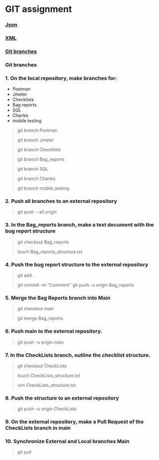 # GIT assignment
### [Json](https://github.com/NastassiaMam/JSON#json)
### [XML](https://github.com/NastassiaMam/XML/blob/main/README.md#xml)
### [Git branches](https://github.com/NastassiaMam/Git/blob/main/README.md#git-branches) 
### Git branches
### 1. On the local repository, make branches for:
- Postman
- Jmeter
- Checklists
- Bag reports
- SQL
- Charles
- mobile testing
> git branch Postman
>
> git branch Jmeter
>
> git branch Checklists
>
> git branch Bag_reports
>
> git branch SQL
> 
> git branch Charles
>
> git branch mobile_testing
### 2. Push all branches to an external repository
> git push --all origin
### 3. In the Bag_reports branch, make a text document with the bug report structure
> git checkout Bag_reports
>
> touch Bag_reports_structure.txt
### 4. Push the bug report structure to the external repository
> git add .
>
> git commit -m "Comment"
> git push -u origin Bag_reports
### 5. Merge the Bag Reports branch into Main
> git checkout main
>
> git merge Bag_reports
### 6. Push main to the external repository.
> git push -u origin main
### 7. In the CheckLists branch, outline the checklist structure.
> git checkout CheckLists
>
> touch CheckLists_structure.txt
>
> vim CheckLists_structure.txt
### 8. Push the structure to an external repository
> git push -u origin CheckLists
### 9. On the external repository, make a Pull Request of the CheckLists branch in main
### 10. Synchronize External and Local branches Main
> git pull 
